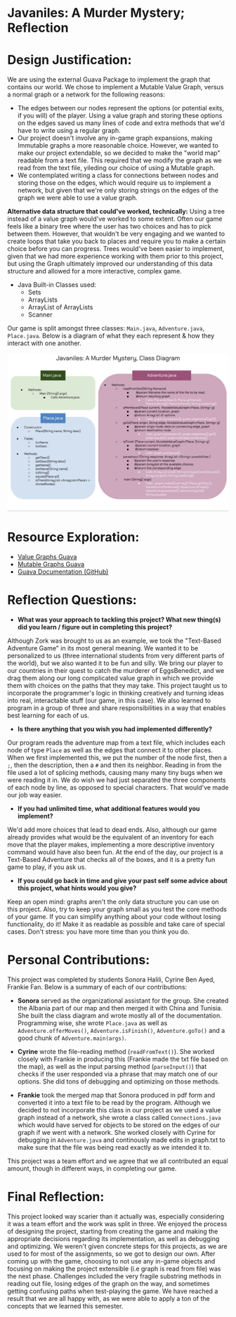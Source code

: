 # **Javaniles: A Murder Mystery; Reflection**

# Design Justification:

We are using the external Guava Package to implement the graph that contains our world. We chose to implement a Mutable Value Graph, versus a normal graph or a network for the following reasons: 

* The edges between our nodes represent the options (or potential exits, if you will) of the player. Using a value graph and storing these options on the edges saved us many lines of code and extra methods that we'd have to write using a regular graph.
* Our project doesn't involve any in-game graph expansions, making Immutable graphs a more reasonable choice. However, we wanted to make our project extendable, so we decided to make the "world map" readable from a text file. This required that we modify the graph as we read from the text file, yileding our choice of using a Mutable graph.
* We contemplated writing a class for connections between nodes and storing those on the edges, which would require us to implement a network, but given that we're only storing strings on the edges of the graph we were able to use a value graph.

**Alternative data structure that could've worked, technically:** Using a tree instead of a value graph would've worked to some extent. Often our game feels like a binary tree where the user has two choices and has to pick between them. However, that wouldn't be very engaging and we wanted to create loops that take you back to places and require you to make a certain choice before you can progress. Trees would've been easier to implement, given that we had more experience working with them prior to this project, but using the Graph ultimately improved our understanding of this data structure and allowed for a more interactive, complex game.

* Java Built-in Classes used: 
  * Sets
  *  ArrayLists
  *  ArrayList of ArrayLists
  *  Scanner

Our game is split amongst three classes: `Main.java`, `Adventure.java`, `Place.java`. Below is a diagram of what they each represent & how they interact with one another.

![Chart](ClassDiagram.png)

# Resource Exploration: 
* [Value Graphs Guava](https://guava.dev/releases/22.0/api/docs/com/google/common/graph/ValueGraph.html#edgeValue-N-N-)
* [Mutable Graphs Guava](https://guava.dev/releases/snapshot/api/docs/com/google/common/graph/MutableGraph.html)
* [Guava Documentation (GitHub)](https://github.com/google/guava/wiki/GraphsExplained#graph)

# Reflection Questions:

* **What was your approach to tackling this project?
What new thing(s) did you learn / figure out in completing this project?**

Although Zork was brought to us as an example, we took the "Text-Based Adventure Game" in its most general meaning. We wanted it to be personalized to us (three international students from very different parts of the world), but we also wanted it to be fun and silly. We bring our player to our countries in their quest to catch the murderer of EggsBenedict, and we drag them along our long complicated value graph in which we provide them with choices on the paths that they may take. This project taught us to incorporate the programmer's logic in thinking creatively and turning ideas into real, interactable stuff (our game, in this case). We also learned to program in a group of three and share responsibilities in a way that enables best learning for each of us. 


* **Is there anything that you wish you had implemented differently?**

Our program reads the adventure map from a text file, which includes each node of type `Place` as well as the edges that connect it to other places. When we first implemented this, we put the number of the node first, then a `;`, then the description, then a `#` and then its neighbor. Reading in from the file used a lot of splicing methods, causing many many tiny bugs when we were reading it in. We do wish we had just separated the three components of each node by line, as opposed to special characters. That would've made our job way easier.

* **If you had unlimited time, what additional features would you implement?**

We'd add more choices that lead to dead ends. Also, although our game already provides what would be the equivalent of an inventory for each move that the player makes, implementing a more descriptive inventory command would have also been fun. At the end of the day, our project is a Text-Based Adventure that checks all of the boxes, and it is a pretty fun game to play, if you ask us.

* **If you could go back in time and give your past self some advice about this project, what hints would you give?**

Keep an open mind: graphs aren't the only data structure you can use on this project. Also, try to keep your graph small as you test the core methods of your game. If you can simplify anything about your code without losing functionality, do it! Make it as readable as possible and take care of special cases. Don't stress: you have more time than you think you do. 

# Personal Contributions: 

This project was completed by students Sonora Halili, Cyrine Ben Ayed, Frankie Fan. Below is a summary of each of our contributions: 

* **Sonora** served as the organizational assistant for the group. She created the Albania part of our map and then merged it with China and Tunisia. She built the class diagram and wrote mostly all of the documentation. Programming wise, she wrote `Place.java` as well as `Adventure.offerMoves()`, `Adventure.isFinish()`, `Adventure.goTo()` and a good chunk of `Adventure.main(args)`.
* **Cyrine** wrote the file-reading method (`readFromText()`). She worked closely with Frankie in producing this (Frankie made the txt file based on the map), as well as the input parsing method (`parseInput()`) that checks if the user responded via a phrase that may match one of our options. She did tons of debugging and optimizing on those methods.
  
* **Frankie** took the merged map that Sonora produced in pdf form and converted it into a text file to be read by the program. Although we decided to not incorporate this class in our project as we used a value graph instead of a network, she wrote a class called `Connections.java` which would have served for objects to be stored on the edges of our graph if we went with a network. She worked closely with Cyrine for debugging in `Adventure.java` and continously made edits in graph.txt to make sure that the file was being read exactly as we intended it to.

This project was a team effort and we agree that we all contributed an equal amount, though in different ways, in completing our game.

# Final Reflection: 

This project looked way scarier than it actually was, especially considering it was a team effort and the work was split in three. We enjoyed the process of designing the project, starting from creating the game and making the appropriate decisions regarding its implementation, as well as debugging and optimizing. We weren't given concrete steps for this projects, as we are used to for most of the assignments, so we got to design our own. After coming up with the game, choosing to not use any in-game objects and focusing on making the project extensible (i.e graph is read from file) was the next phase. Challenges included the very fragile substring methods in reading out file, losing edges of the graph on the way, and sometimes getting confusing paths when test-playing the game. We have reached a result that we are all happy with, as we were able to apply a ton of the concepts that we learned this semester. 